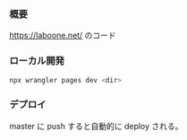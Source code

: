 ### 概要
https://laboone.net/ のコード

### ローカル開発
```bash
npx wrangler pages dev <dir>
```

### デプロイ
master に push すると自動的に deploy される。
